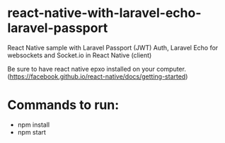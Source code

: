 # react-native-with-laravel-echo-laravel-passport
React Native sample with Laravel Passport (JWT) Auth, Laravel Echo for websockets and Socket.io in React Native (client)

Be sure to have react native epxo installed on your computer.
(https://facebook.github.io/react-native/docs/getting-started)

# Commands to run:
- npm install
- npm start
